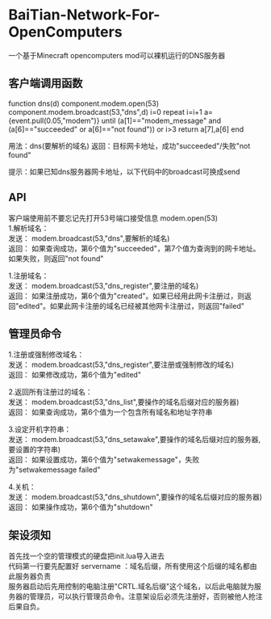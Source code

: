 # BaiTian-Network-For-OpenComputers
一个基于Minecraft opencomputers mod可以裸机运行的DNS服务器

## 客户端调用函数
function dns(d) component.modem.open(53) component.modem.broadcast(53,"dns",d) i=0 repeat i=i+1 a={event.pull(0.05,"modem")} until (a[1]=="modem_message" and (a[6]=="succeeded" or a[6]=="not found")) or i>3 return a[7],a[6] end  
  
用法：dns(要解析的域名) 返回：目标网卡地址，成功"succeeded"/失败"not found" 

提示：如果已知dns服务器网卡地址，以下代码中的broadcast可换成send
## API
客户端使用前不要忘记先打开53号端口接受信息 modem.open(53)  
1.解析域名：  
发送： modem.broadcast(53,"dns",要解析的域名)   
返回： 如果查询成功，第6个值为"succeeded"，第7个值为查询到的网卡地址。如果失败，则返回"not found"  
  
1.注册域名：  
发送： modem.broadcast(53,"dns_register",要注册的域名)   
返回： 如果注册成功，第6个值为"created"。如果已经用此网卡注册过，则返回"edited"。如果此网卡注册的域名已经被其他网卡注册过，则返回"failed"  

## 管理员命令
1.注册或强制修改域名：  
发送： modem.broadcast(53,"dns_register",要注册或强制修改的域名)   
返回： 如果修改成功，第6个值为"edited"  

2.返回所有注册过的域名：  
发送： modem.broadcast(53,"dns_list",要操作的域名后缀对应的服务器)  
返回： 如果查询成功，第6个值为一个包含所有域名和地址字符串  

3.设定开机字符串：  
发送： modem.broadcast(53,"dns_setawake",要操作的域名后缀对应的服务器,要设置的字符串)  
返回： 如果设置成功，第6个值为"setwakemessage"，失败为"setwakemessage failed"  

4.关机：  
发送： modem.broadcast(53,"dns_shutdown",要操作的域名后缀对应的服务器)  
返回： 如果操作成功，第6个值为"shutdown"  

## 架设须知
首先找一个空的管理模式的硬盘把init.lua导入进去  
代码第一行要先配置好 servername ：域名后缀，所有使用这个后缀的域名都由此服务器负责  
服务器启动后先用控制的电脑注册"CRTL.域名后缀"这个域名，以后此电脑就为服务器的管理员，可以执行管理员命令。注意架设后必须先注册好，否则被他人抢注后果自负。
